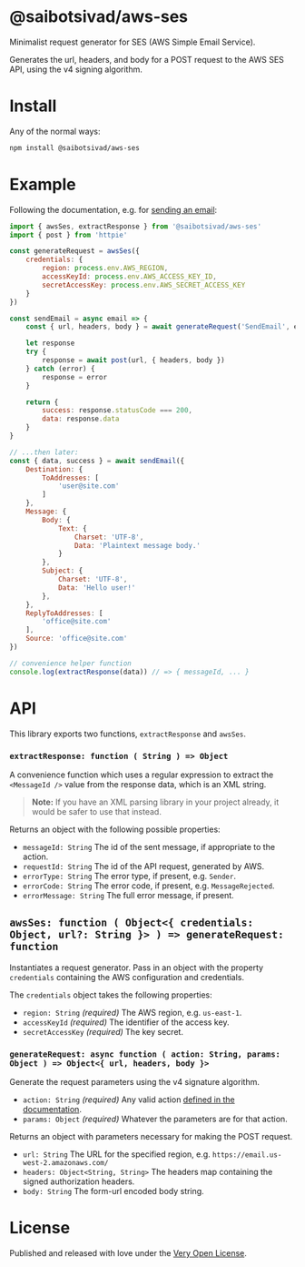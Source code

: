 # @saibotsivad/aws-ses

Minimalist request generator for SES (AWS Simple Email Service).

Generates the url, headers, and body for a POST request to the AWS SES API, using the v4 signing algorithm.

# Install

Any of the normal ways:

```bash
npm install @saibotsivad/aws-ses
```

# Example

Following the documentation, e.g. for [sending an email](https://docs.aws.amazon.com/AWSJavaScriptSDK/latest/AWS/SES.html#sendEmail-property):

```js
import { awsSes, extractResponse } from '@saibotsivad/aws-ses'
import { post } from 'httpie'

const generateRequest = awsSes({
	credentials: {
		region: process.env.AWS_REGION,
		accessKeyId: process.env.AWS_ACCESS_KEY_ID,
		secretAccessKey: process.env.AWS_SECRET_ACCESS_KEY
	}
})

const sendEmail = async email => {
	const { url, headers, body } = await generateRequest('SendEmail', email)

	let response
	try {
		response = await post(url, { headers, body })
	} catch (error) {
		response = error
	}

	return {
		success: response.statusCode === 200,
		data: response.data
	}
}

// ...then later:
const { data, success } = await sendEmail({
	Destination: {
		ToAddresses: [
			'user@site.com'
		]
	},
	Message: {
		Body: {
			Text: {
				Charset: 'UTF-8',
				Data: 'Plaintext message body.'
			}
		},
		Subject: {
			Charset: 'UTF-8',
			Data: 'Hello user!'
		},
	},
	ReplyToAddresses: [
		'office@site.com'
	],
	Source: 'office@site.com'
})

// convenience helper function
console.log(extractResponse(data)) // => { messageId, ... }
```

# API

This library exports two functions, `extractResponse` and `awsSes`.

### `extractResponse: function ( String ) => Object`

A convenience function which uses a regular expression to extract the `<MessageId />` value from the response data, which is an XML string.

> **Note:** If you have an XML parsing library in your project already, it would be safer to use that instead.

Returns an object with the following possible properties:

- `messageId: String` The id of the sent message, if appropriate to the action.
- `requestId: String` The id of the API request, generated by AWS.
- `errorType: String` The error type, if present, e.g. `Sender`.
- `errorCode: String` The error code, if present, e.g. `MessageRejected`.
- `errorMessage: String` The full error message, if present.

## `awsSes: function ( Object<{ credentials: Object, url?: String }> ) => generateRequest: function`

Instantiates a request generator. Pass in an object with the property `credentials` containing the AWS configuration and credentials.

The `credentials` object takes the following properties:

- `region: String` *(required)* The AWS region, e.g. `us-east-1`.
- `accessKeyId` *(required)* The identifier of the access key.
- `secretAccessKey` *(required)* The key secret.

### `generateRequest: async function ( action: String, params: Object ) => Object<{ url, headers, body }>`

Generate the request parameters using the v4 signature algorithm.

- `action: String` *(required)* Any valid action [defined in the documentation](https://docs.aws.amazon.com/ses/latest/APIReference/API_Operations.html).
- `params: Object` *(required)* Whatever the parameters are for that action.

Returns an object with parameters necessary for making the POST request.

- `url: String` The URL for the specified region, e.g. `https://email.us-west-2.amazonaws.com/`
- `headers: Object<String, String>` The headers map containing the signed authorization headers.
- `body: String` The form-url encoded body string.

# License

Published and released with love under the [Very Open License](http://veryopenlicense.com/).
